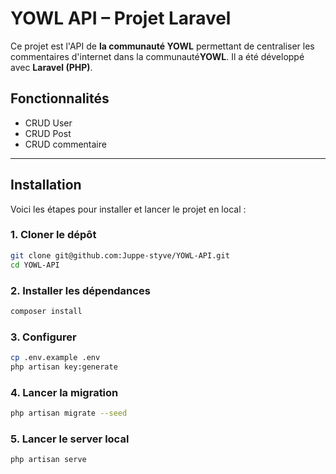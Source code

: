 # YOWL API – Projet Laravel

Ce projet est l'API de **la communauté YOWL** permettant de centraliser les commentaires d'internet dans la communauté**YOWL**. Il a été développé avec **Laravel (PHP)**.

## Fonctionnalités

-   CRUD User
-   CRUD Post
-   CRUD commentaire

---

## Installation

Voici les étapes pour installer et lancer le projet en local :

### 1. Cloner le dépôt

```bash
git clone git@github.com:Juppe-styve/YOWL-API.git
cd YOWL-API
```

### 2. Installer les dépendances

```bash
composer install
```

### 3. Configurer

```bash
cp .env.example .env
php artisan key:generate
```

### 4. Lancer la migration

```bash
php artisan migrate --seed
```

### 5. Lancer le server local

```bash
php artisan serve
```
